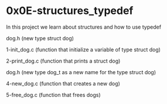 # 0x0E-structures_typedef

In this project we learn about structures and how to use typedef

dog.h (new type struct dog)

1-init_dog.c (function that initialize a variable of type struct dog)

2-print_dog.c (function that prints a struct dog)

dog.h (new type dog_t as a new name for the type struct dog)

4-new_dog.c (function that creates a new dog)

5-free_dog.c (function that frees dogs)

